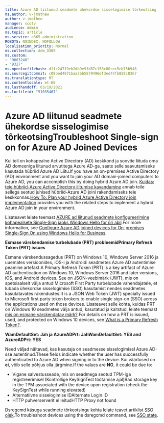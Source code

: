 ```yaml
---
title: Azure AD liitunud seadmete ühekordse sisselogimise tõrkeotsing
ms.author: v-jmathew
author: v-jmathew
manager: scotv
audience: Admin
ms.topic: article
ms.service: o365-administration
ROBOTS: NOINDEX, NOFOLLOW
localization_priority: Normal
ms.collection: Adm_O365
ms.custom:
- "9003246"
- "9327"
ms.openlocfilehash: d11c24719eb2db9e9fd87c158c80cec5cb75b946
ms.sourcegitcommit: c08bed4071baa3bb5879496df3ed44fb828c8367
ms.translationtype: MT
ms.contentlocale: et-EE
ms.lasthandoff: 03/19/2021
ms.locfileid: "51035467"
---
```

# <a name="troubleshoot-single-sign-on-for-azure-ad-joined-devices"></a><span data-ttu-id="792c0-102">Azure AD liitunud seadmete ühekordse sisselogimise tõrkeotsing</span><span class="sxs-lookup"><span data-stu-id="792c0-102">Troubleshoot Single-sign on for Azure AD Joined Devices</span></span>

<span data-ttu-id="792c0-103">Kui teil on kohapealne Active Directory (AD) keskkond ja soovite liituda oma AD domeeniga liitunud arvutitega Azure AD-ga, saate selle saavutamiseks kasutada hübriid Azure AD Liitu.</span><span class="sxs-lookup"><span data-stu-id="792c0-103">If you have an on-premises Active Directory (AD) environment and you want to join your AD domain-joined computers to Azure AD, you can accomplish this by doing hybrid Azure AD join.</span></span> <span data-ttu-id="792c0-104">[Kuidas: teie hübriid-Azure Active Directory liitumise kavandamine](https://docs.microsoft.com/azure/active-directory/devices/hybrid-azuread-join-plan) annab teile sellega seotud juhised hübriid-Azure AD joini rakendamiseks teie keskkonnas.</span><span class="sxs-lookup"><span data-stu-id="792c0-104">[How To: Plan your hybrid Azure Active Directory join implementation](https://docs.microsoft.com/azure/active-directory/devices/hybrid-azuread-join-plan) provides you with the related steps to implement a hybrid Azure AD join in your environment.</span></span>

<span data-ttu-id="792c0-105">Lisateavet leiate teemast [AZURE ad liitunud seadmete konfigureerimine kohapealsete Single-Sign jaoks Windows Hello for δri abil](https://docs.microsoft.com/windows/security/identity-protection/hello-for-business/hello-hybrid-aadj-sso-base).</span><span class="sxs-lookup"><span data-stu-id="792c0-105">For more information, see [Configure Azure AD joined devices for On-premises Single-Sign On using Windows Hello for Business](https://docs.microsoft.com/windows/security/identity-protection/hello-for-business/hello-hybrid-aadj-sso-base).</span></span>

<span data-ttu-id="792c0-106">**Esmase värskendamise turbelubade (PRT) probleemid**</span><span class="sxs-lookup"><span data-stu-id="792c0-106">**Primary Refresh Token (PRT) issues**</span></span>

<span data-ttu-id="792c0-107">Esmane värskendussagedus (PRT) on Windows 10, Windows Server 2016 ja uuemates versioonides, iOS-i ja Androidi seadmetes Azure AD autentimise peamine artefakt.</span><span class="sxs-lookup"><span data-stu-id="792c0-107">A Primary Refresh Token (PRT) is a key artifact of Azure AD authentication on Windows 10, Windows Server 2016 and later versions, iOS, and Android devices.</span></span> <span data-ttu-id="792c0-108">See on JSON-veebimärk (JWT), mis on spetsiaalselt välja antud Microsoft First Party turbelubade vahendajatele, et lubada ühekordse sisselogimise (SSO) kasutamist nendes seadmetes kasutatavates rakendustes.</span><span class="sxs-lookup"><span data-stu-id="792c0-108">It is a JSON Web Token (JWT) specially issued to Microsoft first party token brokers to enable single sign-on (SSO) across the applications used on those devices.</span></span> <span data-ttu-id="792c0-109">Lisateavet selle kohta, kuidas PRT on Windows 10 seadmetes välja antud, kasutatud ja kaitstud, leiate teemast [mis on esmane värskendatav märk?](https://docs.microsoft.com/azure/active-directory/devices/concept-primary-refresh-token).</span><span class="sxs-lookup"><span data-stu-id="792c0-109">For details on how a PRT is issued, used, and protected on Windows 10 devices, see [What is a Primary Refresh Token?](https://docs.microsoft.com/azure/active-directory/devices/concept-primary-refresh-token).</span></span>

<span data-ttu-id="792c0-110">**WamDefaultSet: Jah ja AzureADPrt: Jah**</span><span class="sxs-lookup"><span data-stu-id="792c0-110">**WamDefaultSet: YES and AzureADPrt: YES**</span></span>

<span data-ttu-id="792c0-111">Need väljad näitavad, kas kasutaja on seadmesse sisselogimisel Azure AD-sse autentinud.</span><span class="sxs-lookup"><span data-stu-id="792c0-111">These fields indicate whether the user has successfully authenticated to Azure AD when signing in to the device.</span></span> <span data-ttu-id="792c0-112">Kui väärtused on **ei**, võib selle põhjus olla järgmine.</span><span class="sxs-lookup"><span data-stu-id="792c0-112">If the values are **NO**, it could be due to:</span></span>

- <span data-ttu-id="792c0-113">Vigane salvestusseade, mis on seadmega seotud TPM-iga registreerimisel (Kontrollige KeySignTest töötamise ajal)</span><span class="sxs-lookup"><span data-stu-id="792c0-113">Bad storage key in the TPM associated with the device upon registration (check the KeySignTest while running elevated)</span></span>
- <span data-ttu-id="792c0-114">Alternatiivne sisselogimise ID</span><span class="sxs-lookup"><span data-stu-id="792c0-114">Alternate Login ID</span></span>
- <span data-ttu-id="792c0-115">HTTP puhverserverit ei leitud</span><span class="sxs-lookup"><span data-stu-id="792c0-115">HTTP Proxy not found</span></span>

<span data-ttu-id="792c0-116">Dsregcmd käsuga seadmete tõrkeotsingu kohta leiate teavet artiklist [SSO olek](https://docs.microsoft.com/azure/active-directory/devices/troubleshoot-device-dsregcmd#sso-state).</span><span class="sxs-lookup"><span data-stu-id="792c0-116">To troubleshoot devices using the dsregcmd command, see [SSO state](https://docs.microsoft.com/azure/active-directory/devices/troubleshoot-device-dsregcmd#sso-state).</span></span>
